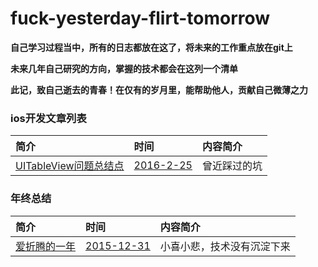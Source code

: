 # fuck-yesterday-flirt-tomorrow
**自己学习过程当中，所有的日志都放在这了，将未来的工作重点放在git上**  

**未来几年自己研究的方向，掌握的技术都会在这列一个清单**  

**此记，致自己逝去的青春！在仅有的岁月里，能帮助他人，贡献自己微薄之力**  

### ios开发文章列表  
  
简介 | 时间 | 内容简介
:------------- | :------------- | :-------------
[UITableView问题总结点](https://github.com/zhaoxiaobao/fuck-yesterday-flirt-tomorrow/blob/master/2016/page1.md) | [2016-2-25]() | 曾近踩过的坑





### 年终总结  
  
简介 | 时间 | 内容简介
:------------- | :------------- | :-------------
[爱折腾的一年](https://github.com/zhaoxiaobao/fuck-yesterday-flirt-tomorrow/blob/master/2015/zhangdan.md) | [2015-12-31]() | 小喜小悲，技术没有沉淀下来


